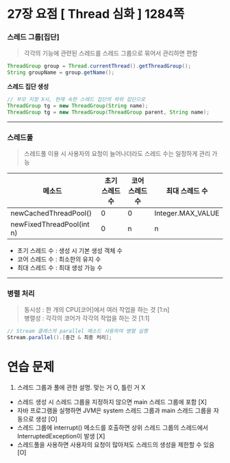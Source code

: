 # 27장 요점 [ Thread 심화 ] 1284쪽
### 스레드 그룹[집단]
> 각각의 기능에 관련된 스레드를 스레드 그룹으로 묶어서 관리하면 편함
```Java
ThreadGroup group = Thread.currentThread().getThreadGroup();
String groupName = group.getName();
```

**스레드 집단 생성**  
```Java
// 부모 지정 X시, 현재 속한 스레드 집단의 하위 집단으로
ThreadGroup tg = new ThreadGroup(String name);
ThreadGroup tg = new ThreadGroup(ThreadGroup parent, String name);
```

---
### 스레드풀
> 스레드풀 이용 시 사용자의 요청이 늘어나더라도 스레드 수는 일정하게 관리 가능

|메소드|초기 스레드 수|코어 스레드 수|최대 스레드 수|
|---|---|---|---|
|newCachedThreadPool()|0|0|Integer.MAX_VALUE|
|newFixedThreadPool(int n)|0|n|n|
- 초기 스레드 수 : 생성 시 기본 생성 객체 수
- 코어 스레드 수 : 최소한의 유지 수
- 최대 스레드 수 : 최대 생성 가능 수

---
### 병렬 처리
> 동시성 : 한 개의 CPU[코어]에서 여러 작업을 하는 것 [1:n]  
> 병렬성 : 각각의 코어가 각각의 작업을 하는 것 [1:1]

```Java
// Stream 클래스의 parallel 메소드 사용하여 병렬 실행
Stream.parallel().[중간 & 최종 처리];
```

# 연습 문제
1. 스레드 그룹과 풀에 관한 설명. 맞는 거 O, 틀린 거 X
  + 스레드 생성 시 스레드 그룹을 지정하지 않으면 main 스레드 그룹에 포함 [X]
  + 자바 프로그램을 실행하면 JVM은 system 스레드 그룹과 main 스레드 그룹을 자동으로 생성 [O]
  + 스레드 그룹에 interrupt() 메소드를 호출하면 상위 스레드 그룹의 스레드에서 InterruptedException이 발생 [X]
  + 스레드풀을 사용하면 사용자의 요청이 많아져도 스레드의 생성을 제한할 수 있음 [O]